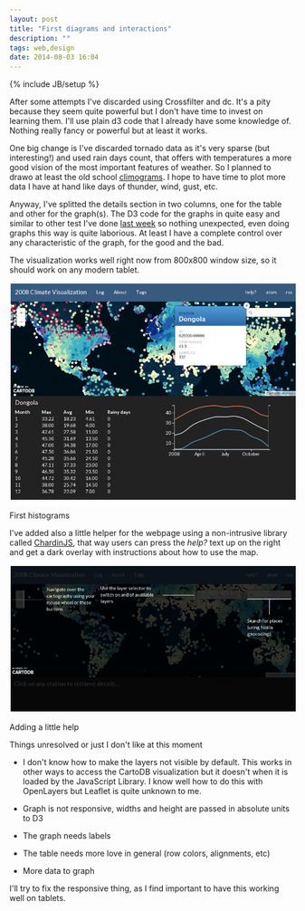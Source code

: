 ```yaml
---
layout: post
title: "First diagrams and interactions"
description: ""
tags: web,design
date: 2014-08-03 16:04
---
```

{% include JB/setup %}

After some attempts I've discarded using Crossfilter and dc. It's a pity because they seem quite powerful but I don't have time to invest on learning them. I'll use plain d3 code that I already have some knowledge of. Nothing really fancy or powerful but at least it works.

One big change is I've discarded tornado data as it's very sparse (but interesting!) and used rain days count, that offers with temperatures a more good vision of the most important features of weather. So I planned to drawo at least the old school [climograms](https://en.wikipedia.org/wiki/Climograph). I hope to have time to plot more data I have at hand like days of thunder, wind, gust, etc.

Anyway, I've splitted the details section in two columns, one for the table and other for the graph(s). The D3 code for the graphs in quite easy and similar to other test I've done [last week](http://bl.ocks.org/jsanz/779f9b9954b92461fa50) so nothing unexpected, even doing graphs this way is quite laborious. At least I have a complete control over any characteristic of the graph, for the good and the bad.

The visualization works well right now from 800x800 window size, so it should work on any modern tablet.


<div class="figure">
<img style="border:2px solid white;" src="/imgs/web-histogram-1.png">
<p class="caption">First histograms</p>
</div>

I've added also a little helper for the webpage using a non-intrusive library called [ChardinJS](http://heelhook.github.io/chardin.js/), that way users can press the *help?* text up on the right and get a dark overlay with instructions about how to use the map.


<div class="figure">
<img style="border:2px solid white;" src="/imgs/web-help.png">
<p class="caption">Adding a little help</p>
</div>


Things unresolved or just I don't like at this moment

- I don't know how to make the layers not visible by default. This works in other ways to access the CartoDB visualization but it doesn't when it is loaded by the JavaScript Library. I know well how to do this with OpenLayers but Leaflet is quite unknown to me.

- Graph is not responsive, widths and height are passed in absolute units to D3

- The graph needs labels

- The table needs more love in general (row colors, alignments, etc)

- More data to graph



I'll try to fix the responsive thing, as I find important to have this working well on tablets.